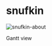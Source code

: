 # snufkin
![snufkin-about](https://user-images.githubusercontent.com/31623188/90013336-be658a80-dcad-11ea-9bc3-820e576ff73d.jpg)

Gantt view
